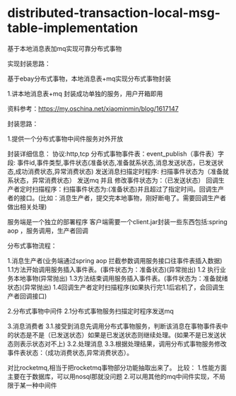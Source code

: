 # distributed-transaction-local-msg-table-implementation
基于本地消息表加mq实现可靠分布式事物


实现封装思路：

基于ebay分布式事物，本地消息表+mq实现分布式事物封装

1.讲本地消息表+mq 封装成功单独的服务，用户开箱即用

资料参考：https://my.oschina.net/xiaominmin/blog/1617147




封装思路：

1.提供一个分布式事物中间件服务对外开放

封装详细信息：
协议:http,tcp
分布式事物事件表：event_publish（事件表）字段:  事件id,事件类型,事件状态(准备状态,准备就系状态,消息发送状态，已发送状态,成功消费状态,异常消费状态)
发送消息扫描定时程序: 扫描事件状态为（准备就系状态，异常消费状态） 发送mq 并且 修改事件状态为：（已发送状态）
回调生产者定时扫描程序：扫描事件状态为:(准备状态)并且超过了指定时间。回调生产者的接口。(比如：消息生产者，提交完本地事物，刚好断电了。需要回调生产者做出相关处理)


服务端是一个独立的部署程序
客户端需要一个client.jar封装一些东西包括:spring aop ，服务调用，生产者回调


分布式事物流程：

1.消息生产者(业务端通过spring aop 拦截参数调用服务接口往事件表插入数据)
1.1方法开始调用服务插入事件表。(事件状态为：准备状态)(异常抛出)
1.2 执行业务本地事物(异常抛出)
1.3方法结束调用服务插入事件表。(事件状态为：准备就绪状态)(异常抛出)
1.4回调生产者定时扫描程序(如果执行完1.1后宕机了，会回调生产者回调接口)



2.分布式事物中间件
2.1分布式事物服务扫描定时程序发送mq


3.消息消费者
3.1.接受到消息先调用分布式事物服务，判断该消息在事物事件表中的状态是不是（已发送状态）如果是已发送状态则继续处理。(如果不是已发送状态则表示状态对不上)
3.2.处理消息
3.3.根据处理结果，调用分布式事物服务修改事件表状态：（成功消费状态,异常消费状态）。



对比rocketmq,相当于把rocketmq事物部分功能抽取出来了。
比较：
1.性能方面主要在于数据库，可以用nosql那就没问题
2.可以用其他的mq中间件实现，不局限于某一种中间件




